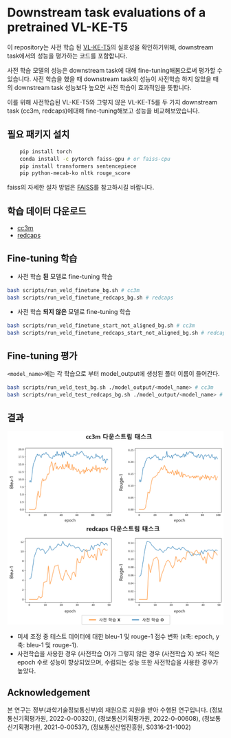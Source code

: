 # Downstream task evaluations of a pretrained VL-KE-T5
이 repository는 사전 학습 된 [VL-KE-T5](https://github.com/AIRC-KETI/VL-KE-T5)의 실효성을 확인하기위해, downstream task에서의 성능을 평가하는 코드를 포함합니다.

사전 학습 모델의 성능은 downstream task에 대해 fine-tuning해봄으로써 평가할 수 있습니다. 사전 학습을 했을 때 downstream task의 성능이 사전학습 하지 않았을 때의 downstream task 성능보다 높으면 사전 학습이 효과적임을 뜻합니다.

이를 위해 사전학습된 VL-KE-T5와 그렇지 않은 VL-KE-T5를 두 가지 downstream task (cc3m, redcaps)에대해 fine-tuning해보고
성능을 비교해보았습니다.

## 필요 패키지 설치

```bash
    pip install torch
    conda install -c pytorch faiss-gpu # or faiss-cpu
    pip install transformers sentencepiece 
    pip python-mecab-ko nltk rouge_score
```

faiss의 자세한 설차 방법은 [FAISS](https://github.com/facebookresearch/faiss/blob/main/INSTALL.md)를 참고하시길 바랍니다.

## 학습 데이터 다운로드
- [cc3m](http://tmp)
- [redcaps](http://tmp)

## Fine-tuning 학습 
- 사전 학습 __된__ 모델로 fine-tuning 학습
```bash
bash scripts/run_veld_finetune_bg.sh # cc3m
bash scripts/run_veld_finetune_redcaps_bg.sh # redcaps
```
- 사전 학습 __되지 않은__ 모델로 fine-tuning 학습
```bash
bash scripts/run_veld_finetune_start_not_aligned_bg.sh # cc3m
bash scripts/run_veld_finetune_redcaps_start_not_aligned_bg.sh # redcaps
```
## Fine-tuning 평가
`<model_name>`에는 각 학습으로 부터 model_output에 생성된 폴더 이름이 들어간다.
```bash
bash scripts/run_veld_test_bg.sh ./model_output/<model_name> # cc3m
bash scripts/run_veld_test_redcaps_bg.sh ./model_output/<model_name> # redcaps
```

## 결과
![result](images/image01.png)

- 미세 조정 중 테스트 데이터에 대한 bleu-1 및 rouge-1 점수 변화 (x축: epoch, y축: bleu-1 및 rouge-1).
- 사전학습을 사용한 경우 (사전학습 O)가 그렇지 않은 경우 (사전학습 X) 보다 적은 epoch 수로 성능이 향상되었으며, 수렴되는 성능 또한 사전학습을 사용한 경우가 높았다.

## Acknowledgement

본 연구는 정부(과학기술정보통신부)의 재원으로 지원을 받아 수행된 연구입니다. (정보통신기획평가원, 2022-0-00320), (정보통신기획평가원, 2022-0-00608), (정보통신기획평가원, 2021-0-00537), (정보통신산업진흥원, S0316-21-1002)

